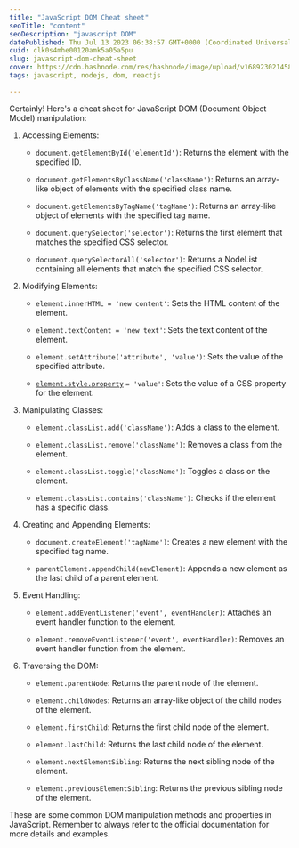 ```yaml
---
title: "JavaScript DOM Cheat sheet"
seoTitle: "content"
seoDescription: "javascript DOM"
datePublished: Thu Jul 13 2023 06:38:57 GMT+0000 (Coordinated Universal Time)
cuid: clk0s4mhe00120amk5a05a5pu
slug: javascript-dom-cheat-sheet
cover: https://cdn.hashnode.com/res/hashnode/image/upload/v1689230214587/5feb8ca0-ddf5-4ba7-96c2-3aa11f57f23f.png
tags: javascript, nodejs, dom, reactjs

---
```


Certainly! Here's a cheat sheet for JavaScript DOM (Document Object Model) manipulation:

1. Accessing Elements:
    
    * `document.getElementById('elementId')`: Returns the element with the specified ID.
        
    * `document.getElementsByClassName('className')`: Returns an array-like object of elements with the specified class name.
        
    * `document.getElementsByTagName('tagName')`: Returns an array-like object of elements with the specified tag name.
        
    * `document.querySelector('selector')`: Returns the first element that matches the specified CSS selector.
        
    * `document.querySelectorAll('selector')`: Returns a NodeList containing all elements that match the specified CSS selector.
        
2. Modifying Elements:
    
    * `element.innerHTML = 'new content'`: Sets the HTML content of the element.
        
    * `element.textContent = 'new text'`: Sets the text content of the element.
        
    * `element.setAttribute('attribute', 'value')`: Sets the value of the specified attribute.
        
    * [`element.style.property`](http://element.style.property) `= 'value'`: Sets the value of a CSS property for the element.
        
3. Manipulating Classes:
    
    * `element.classList.add('className')`: Adds a class to the element.
        
    * `element.classList.remove('className')`: Removes a class from the element.
        
    * `element.classList.toggle('className')`: Toggles a class on the element.
        
    * `element.classList.contains('className')`: Checks if the element has a specific class.
        
4. Creating and Appending Elements:
    
    * `document.createElement('tagName')`: Creates a new element with the specified tag name.
        
    * `parentElement.appendChild(newElement)`: Appends a new element as the last child of a parent element.
        
5. Event Handling:
    
    * `element.addEventListener('event', eventHandler)`: Attaches an event handler function to the element.
        
    * `element.removeEventListener('event', eventHandler)`: Removes an event handler function from the element.
        
6. Traversing the DOM:
    
    * `element.parentNode`: Returns the parent node of the element.
        
    * `element.childNodes`: Returns an array-like object of the child nodes of the element.
        
    * `element.firstChild`: Returns the first child node of the element.
        
    * `element.lastChild`: Returns the last child node of the element.
        
    * `element.nextElementSibling`: Returns the next sibling node of the element.
        
    * `element.previousElementSibling`: Returns the previous sibling node of the element.
        

These are some common DOM manipulation methods and properties in JavaScript. Remember to always refer to the official documentation for more details and examples.